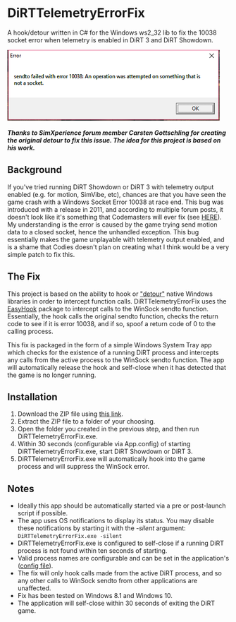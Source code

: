 # DiRTTelemetryErrorFix
A hook/detour written in C# for the Windows ws2_32 lib to fix the 10038 socket error when telemetry is enabled in DiRT 3 and DiRT Showdown.

![](https://raw.githubusercontent.com/RoccoC/DiRTTelemetryErrorFix/master/error.png "DiRT Telemetry Error")

**_Thanks to SimXperience forum member Carsten Gottschling for creating the original detour to fix this issue. The idea for this project is based on his work._**

Background
----------
If you've tried running DiRT Showdown or DiRT 3 with telemetry output enabled (e.g. for motion, SimVibe, etc), chances are that you have seen the game crash with a Windows Socket Error 10038 at race end. This bug was introduced with a release in 2011, and according to multiple forum posts, it doesn't look like it's something that Codemasters will ever fix (see [HERE](http://forums.codemasters.com/discussion/183/dirt-3-telemetry-and-motion-simulator-bug)). My understanding is the error is caused by the game trying send motion data to a closed socket, hence the unhandled exception. This bug essentially makes the game unplayable with telemetry output enabled, and is a shame that Codies doesn't plan on creating what I think would be a very simple patch to fix this.

The Fix
-------
This project is based on the ability to hook or ["detour"](http://research.microsoft.com/en-us/projects/detours/) native Windows libraries in order to intercept function calls. DiRTTelemetryErrorFix uses the [EasyHook](https://github.com/EasyHook/EasyHook) package to intercept calls to the WinSock sendto function. Essentially, the hook calls the original sendto function, checks the return code to see if it is error 10038, and if so, spoof a return code of 0 to the calling process.

This fix is packaged in the form of a simple Windows System Tray app which checks for the existence of a running DiRT process and intercepts any calls from the active process to the WinSock sendto function. The app will automatically release the hook and self-close when it has detected that the game is no longer running.

Installation
------------
1. Download the ZIP file using [this link](https://github.com/RoccoC/DiRTTelemetryErrorFix/blob/master/bin/DiRTTelemetryErrorFix_Release.zip?raw=true).
2. Extract the ZIP file to a folder of your choosing.
3. Open the folder you created in the previous step, and then run DiRTTelemetryErrorFix.exe.
4. Within 30 seconds (configurable via App.config) of starting DiRTTelemetryErrorFix.exe, start DiRT Showdown or DiRT 3.
5. DiRTTelemetryErrorFix.exe will automatically hook into the game process and will suppress the WinSock error.

Notes
-----
* Ideally this app should be automatically started via a pre or post-launch script if possible.
* The app uses OS notifications to display its status. You may disable these notifications by starting it with the *-silent* argument: `DiRTTelemetryErrorFix.exe -silent`
* DiRTTelemetryErrorFix.exe is configured to self-close if a running DiRT process is not found within ten seconds of starting.
* Valid process names are configurable and can be set in the application's ([config file](https://github.com/RoccoC/DiRTTelemetryErrorFix/blob/master/src/DiRTTelemetryErrorFix/App.config)).
* The fix will only hook calls made from the active DiRT process, and so any other calls to WinSock sendto from other applications are unaffected.
* Fix has been tested on Windows 8.1 and Windows 10.
* The application will self-close within 30 seconds of exiting the DiRT game.
